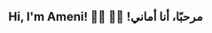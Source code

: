 ## Hi, I'm Ameni! 🧕🏽 👋🏽 !مرحبًا، أنا أماني 

<!-- I have spent the past year learning to code as an iOS Fellow at [Pursuit](https://www.pursuit.org/). I'm passionate about community and environmental health and now spend my time building iOS applications I believe can make an impact 🌎 and even have an app on the app store, [CareeView](https://apps.apple.com/us/app/id1517829055). I'm currently working on [Renew](https://github.com/AmeniAlsaydi/Renew), with a mission to ease the overwhelming but necessary process of recycling 👀 ! -->

